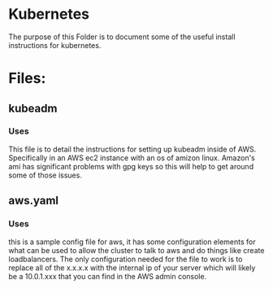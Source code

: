 # Kubernetes
The purpose of this Folder is to document some of the useful install instructions for kubernetes.
# Files:
## kubeadm
### Uses
This file is to detail the instructions for setting up kubeadm inside of AWS. Specifically in an AWS ec2 instance with an os of amizon linux. Amazon's ami has significant problems with gpg keys so this will help to get around some of those issues.
## aws.yaml
### Uses
this is a sample config file for aws, it has some configuration elements for what can be used to allow the cluster to talk to aws and do things like create loadbalancers.
The only configuration needed for the file to work is to replace all of the x.x.x.x with the internal ip of your server which will likely be a 10.0.1.xxx that you can find in the AWS admin console.
